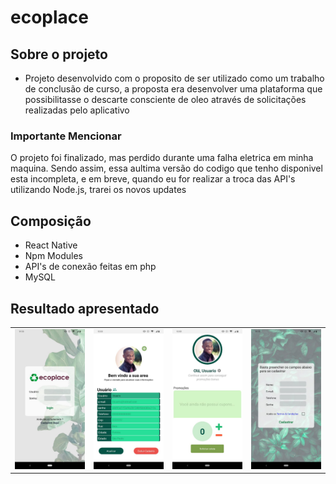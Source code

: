 # ecoplace

## Sobre o projeto

- Projeto desenvolvido com o proposito de ser utilizado como um trabalho de conclusão de curso, a proposta era desenvolver uma plataforma que possibilitasse o descarte consciente de oleo através de solicitações realizadas pelo aplicativo

### Importante Mencionar
O projeto foi finalizado, mas perdido durante uma falha eletrica em minha maquina. Sendo assim, essa  aultima versão do codigo que tenho disponivel esta incompleta, e em breve, quando eu for realizar a troca das API's utilizando Node.js, trarei os novos updates

## Composição

- React Native
- Npm Modules
- API's de conexão feitas em php
- MySQL

## Resultado apresentado

|   |   |   |   |
|---|---|---|---|
|  ![Screenshot](1.png) |  ![Screenshot](2.png) | ![Screenshot](3.png)  |  ![Screenshot](4.png) |  
